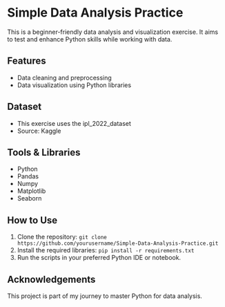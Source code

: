 # Simple Data Analysis Practice
This is a beginner-friendly data analysis and visualization exercise. It aims to test and enhance Python skills while working with data.

## Features
- Data cleaning and preprocessing
- Data visualization using Python libraries

## Dataset
- This exercise uses the ipl_2022_dataset
- Source: Kaggle

## Tools & Libraries
- Python
- Pandas
- Numpy
- Matplotlib
- Seaborn

## How to Use
1. Clone the repository: `git clone https://github.com/yourusername/Simple-Data-Analysis-Practice.git`
2. Install the required libraries: `pip install -r requirements.txt`
3. Run the scripts in your preferred Python IDE or notebook.

## Acknowledgements
This project is part of my journey to master Python for data analysis.
